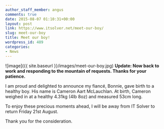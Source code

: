 ```yaml
---
author_staff_member: angus
comments: true
date: 2015-08-07 01:10:31+00:00
layout: post
link: https://www.itsolver.net/meet-our-boy/
slug: meet-our-boy
title: Meet our boy!
wordpress_id: 489
categories:
- News
---
```


![image]({{ site.baseurl }}/images/meet-our-boy.jpg) **Update: Now back to work and responding to the mountain of requests. Thanks for your patience.**

I am proud and delighted to announce my fiancé, Bonnie, gave birth to a healthy boy. His name is Cameron Aart McLauchlan. At birth, Cameron weighed in at a healthy 4.31kg (4lb 8oz) and measured 53cm long.

To enjoy these precious moments ahead, I will be away from IT Solver to return Friday 21st August.

Thank you for the consideration.
